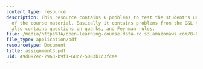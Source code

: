 ```yaml
---
content_type: resource
description: This resource contains 6 problems to test the student's understanding
  of the course material. Basically it contains problems from the Q&L textbook. It
  also contains questions on quarks, and Feynman rules.
file: /media/https%3A/open-learning-course-data-rc.s3.amazonaws.com/8-811-particle-physics-ii-fall-2005/49d897ec7963b9f160c75003b1c3fcae_assignment3.pdf
file_type: application/pdf
resourcetype: Document
title: assignment3.pdf
uid: 49d897ec-7963-b9f1-60c7-5003b1c3fcae
---
```

